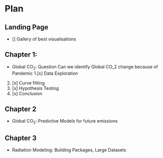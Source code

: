 # Plan 
## Landing Page
- [] Gallery of best visualisations
## Chapter 1:
-  Global $\textrm{CO}_2$: Question Can we identify Global CO_2 change because of Pandemic 
1.[x] Data Exploration
2. [x] Curve fitting
3. [x] Hypothesis Testing 
3. [x] Conclusion 
## Chapter 2
- Global $\textrm{CO}_2$: Predictive Models for future emissions
## Chapter 3
- Radiation Modeling: Building Packages, Large Datasets  